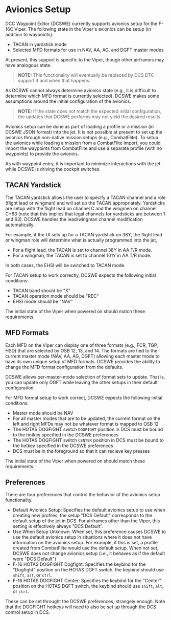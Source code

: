 # Avionics Setup

DCC Waypoint Editor (DCSWE) currently supports avionics setup for the F-16C Viper. The
following state in the Viper's avionics can be setup (in addition to waypoints):

- TACAN in yardstick mode
- Selected MFD formats for use in NAV, AA, AG, and DGFT master modes

At present, this support is specific to the Viper, though other airframes may have
analogous state.

> **NOTE:** This functionality will eventually be replaced by DCS DTC support if and
> when that happens.

As DCSWE cannot always determine avionics state (e.g., it is difficult to determine
which MFD format is currently selected), DCSWE makes some assumptions around the initial
configuration of the avionics.

> **NOTE:** If the state does not match the expected initial configuration, the updates
> that DCSWE performs may not yield the desired results.

Avionics setup can be done as part of loading a profile or a mission (in DCSWE JSON
format) into the jet. It is not possible at present to set up the avionics through
non-native mission setups (e.g., CombatFlite). To setup the avionics while loading
a mission from a CombatFlite import, you could import the waypoints from CombatFlite
and use a separate profile (with no waypoints) to provide the avionics.

As with waypoint entry, it is important to minimize interactions with the jet while
DCSWE is driving the cockpit switches.

## TACAN Yardstick

The TACAN yardstick allows the user to specify a TACAN channel and a role (flight lead
or wingman) and will set up the TACAN appropriately. Yardsticks are setup with the
flight lead on channel C and the wingmen on channel C+63 (note that this implies that
legal channels for yardsticks are between 1 and 63). DCSWE handles the lead/wingman
channel modification automatically.

For example, if the UI sets up for a TACAN yardstick on 38Y, the flight lead or wingman
role will determine what is actually programmed into the jet,

- For a flight lead, the TACAN is set to channel 38Y in AA T/R mode.
- For a wingman, the TACAN is set to channel 101Y in AA T/R mode.

In both cases, the EHSI will be switched to TACAN mode.

For TACAN setup to work correctly, DCSWE expects the following initial conditions:

- TACAN band should be "X"
- TACAN operation mode should be "REC"
- EHSI mode should be "NAV"

The initial state of the Viper when powered on should match these requirements.

## MFD Formats

Each MFD on the Viper can display one of three formats (e.g., FCR, TGP, HSD) that are
selected by OSB 12, 13, and 14. The formats are tied to the current master mode (NAV,
AA, AG, DGFT) allowing each master mode to have its own unique setup of MFD formats.
DCSWE provides the ability to change the MFD format configuration from the defaults.

DCSWE allows per-master-mode selection of format sets to update. That is, you can update
only DGFT while leaving the other setups in their default configuration.

For MFD format setup to work correct, DCSWE expects the following initial conditions:

- Master mode should be NAV
- For all master modes that are to be updated, the current format on the left and right
  MFDs may not be whatever format is mapped to OSB 12
- The HOTAS DOGFIGHT switch `DOGFIGHT` position in DCS must be bound to the hotkey
  specified in the DCSWE preferences
- The HOTAS DOGFIGHT switch `CENTER` position in DCS must be bound to the hotkey
  specified in the DCSWE preferences
- DCS must be in the foreground so that it can recieve key presses

The initial state of the Viper when powered on should match these requirements.

## Preferences

There are four preferences that control the behavior of the avionics setup functionality.

- Default Avionics Setup: Specifies the default avionics setup to use when creating new
  profiles, the setup "DCS Default" corresponds to the default setup of the jet in DCS.
  For airframes other than the Viper, this setting is effectively always "DCS Default".
- Use When Setup Unknown: When set, this preference causes DCSWE to use the default
  avionics setup in situations where it does not have information on the avionics setup.
  For example, if this is set, a profile created from CombatFlite would use the default
  setup. When not set, DCSWE does not change avionics setup (i.e., it behaves as if the
  default were "DCS Default")
- F-16 HOTAS DOGFIGHT Dogfight: Specifies the keybind for the "Dogfight" position on the
  HOTAS DGFT switch, the keybind should use `shift`, `alt`, or `ctrl`.
- F-16 HOTAS DOGFIGHT Center: Specifies the keybind for the "Center" position on the
  HOTAS DGFT switch, the keybind should use `shift`, `alt`, or `ctrl`.

These can be set throught the DCSWE preferences, strangely enough. Note that the DOGFIGHT
hotkeys will need to also be set up through the DCS control setup in DCS.